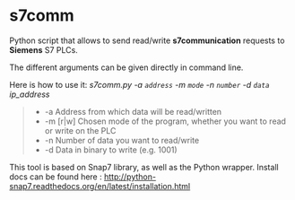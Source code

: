 # s7comm

Python script that allows to send read/write **s7communication** requests to **Siemens** S7 PLCs.

The different arguments can be given directly in command line.

Here is how to use it: *s7comm.py -a `address` -m `mode` -n `number` -d `data` ip_address*

>    * -a    Address from which data will be read/written
>    * -m    [r|w] Chosen mode of the program, whether you want to read or write on the PLC
>    * -n    Number of data you want to read/write
>    * -d    Data in binary to write (e.g. 1001)

This tool is based on Snap7 library, as well as the Python wrapper.
Install docs can be found here : http://python-snap7.readthedocs.org/en/latest/installation.html